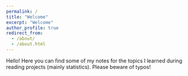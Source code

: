 ```yaml
---
permalink: /
title: "Welcome"
excerpt: "Welcome"
author_profile: true
redirect_from: 
  - /about/
  - /about.html
---
```


Hello! Here you can find some of my notes for the topics I learned during reading projects (mainly statistics). Please beware of typos!
